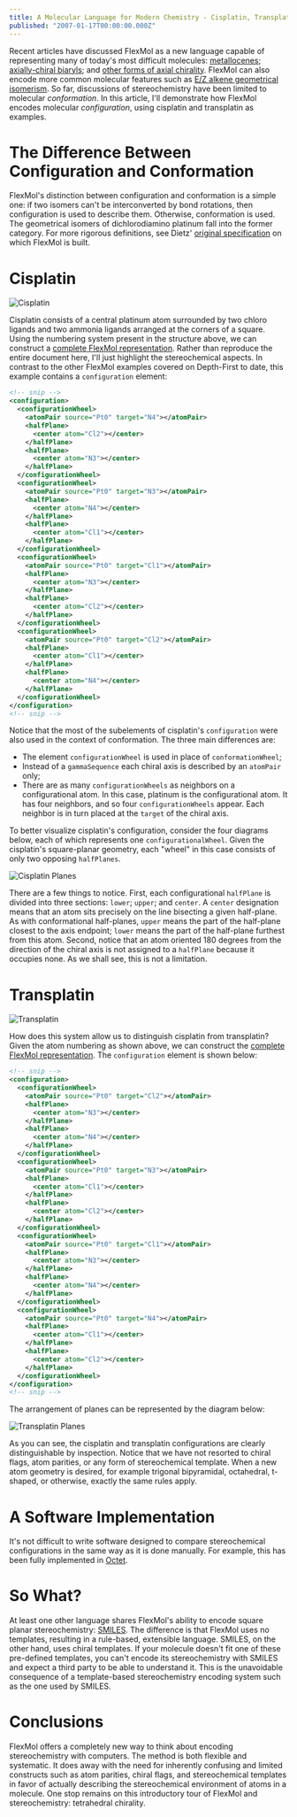 ```yaml
---
title: A Molecular Language for Modern Chemistry - Cisplatin, Transplatin, and Molecular Configuration
published: "2007-01-17T00:00:00.000Z"
---
```


Recent articles have discussed FlexMol as a new language capable of representing many of today's most difficult molecules: <a href="http://depth-first.com/articles/2006/12/20/a-molecular-language-for-modern-chemistry-getting-started-with-flexmol">metallocenes</a>; <a href="http://depth-first.com/articles/2007/01/09/a-molecular-language-for-modern-chemistry-flexmol-and-axial-chirality">axially-chiral biaryls</a>; and <a href="http://depth-first.com/articles/2007/01/12/flexmol-and-axial-chirality-n-arylacrylanilides">other forms of axial chirality</a>. FlexMol can also encode more common molecular features such as <a href="http://depth-first.com/articles/2007/01/02/a-molecular-language-for-modern-chemistry-flexmol-and-alkene-geometrical-isomerism">E/Z alkene geometrical isomerism</a>. So far, discussions of stereochemistry have been limited to molecular <em>conformation</em>. In this article, I'll demonstrate how FlexMol encodes molecular <em>configuration</em>, using cisplatin and transplatin as examples.

# The Difference Between Configuration and Conformation

FlexMol's distinction between configuration and conformation is a simple one: if two isomers can't be interconverted by bond rotations, then configuration is used to describe them. Otherwise, conformation is used. The geometrical isomers of dichlorodiamino platinum fall into the former category. For more rigorous definitions, see Dietz' <a href="http://dx.doi.org/10.1021/ci00027a001">original specification</a> on which FlexMol is built.

# Cisplatin

![Cisplatin](/images/posts/20070117/cisplatin.png "Cisplatin")

Cisplatin consists of a central platinum atom surrounded by two chloro ligands and two ammonia ligands arranged at the corners of a square. Using the numbering system present in the structure above, we can construct a [complete FlexMol representation](/images/posts/20070117/cisplatin.xml). Rather than reproduce the entire document here, I'll just highlight the stereochemical aspects. In contrast to the other FlexMol examples covered on Depth-First to date, this example contains a `configuration` element:

```xml
<!-- snip -->
<configuration>
  <configurationWheel>
    <atomPair source="Pt0" target="N4"></atomPair>
    <halfPlane>
      <center atom="Cl2"></center>
    </halfPlane>
    <halfPlane>
      <center atom="N3"></center>
    </halfPlane>
  </configurationWheel>
  <configurationWheel>
    <atomPair source="Pt0" target="N3"></atomPair>
    <halfPlane>
      <center atom="N4"></center>
    </halfPlane>
    <halfPlane>
      <center atom="Cl1"></center>
    </halfPlane>
  </configurationWheel>
  <configurationWheel>
    <atomPair source="Pt0" target="Cl1"></atomPair>
    <halfPlane>
      <center atom="N3"></center>
    </halfPlane>
    <halfPlane>
      <center atom="Cl2"></center>
    </halfPlane>
  </configurationWheel>
  <configurationWheel>
    <atomPair source="Pt0" target="Cl2"></atomPair>
    <halfPlane>
      <center atom="Cl1"></center>
    </halfPlane>
    <halfPlane>
      <center atom="N4"></center>
    </halfPlane>
  </configurationWheel>
</configuration>
<!-- snip -->
```

Notice that the most of the subelements of cisplatin's `configuration` were also used in the context of conformation. The three main differences are:

- The element `configurationWheel` is used in place of `conformationWheel`;
- Instead of a `gammaSequence` each chiral axis is described by an `atomPair` only;
- There are as many `configurationWheels` as neighbors on a configurational atom. In this case, platinum is the configurational atom. It has four neighbors, and so four `configurationWheels` appear. Each neighbor is in turn placed at the `target` of the chiral axis.

To better visualize cisplatin's configuration, consider the four diagrams below, each of which represents one `configurationalWheel`. Given the cisplatin's square-planar geometry, each "wheel" in this case consists of only two opposing `halfPlanes`.

![Cisplatin Planes](/images/posts/20070117/cisplatin_planes.png "Cisplatin Planes")

There are a few things to notice. First, each configurational `halfPlane` is divided into three sections: `lower`; `upper`; and `center`. A `center` designation means that an atom sits precisely on the line bisecting a given half-plane. As with conformational half-planes, `upper` means the part of the half-plane closest to the axis endpoint; `lower` means the part of the half-plane furthest from this atom. Second, notice that an atom oriented 180 degrees from the direction of the chiral axis is not assigned to a `halfPlane` because it occupies none. As we shall see, this is not a limitation.

# Transplatin

![Transplatin](/images/posts/20070117/transplatin.png "Transplatin")

How does this system allow us to distinguish cisplatin from transplatin? Given the atom numbering as shown above, we can construct the [complete FlexMol representation](/images/posts/20070117/transplatin.xml). The `configuration` element is shown below:

```xml
<!-- snip -->
<configuration>
  <configurationWheel>
    <atomPair source="Pt0" target="Cl2"></atomPair>
    <halfPlane>
      <center atom="N3"></center>
    </halfPlane>
    <halfPlane>
      <center atom="N4"></center>
    </halfPlane>
  </configurationWheel>
  <configurationWheel>
    <atomPair source="Pt0" target="N3"></atomPair>
    <halfPlane>
      <center atom="Cl1"></center>
    </halfPlane>
    <halfPlane>
      <center atom="Cl2"></center>
    </halfPlane>
  </configurationWheel>
  <configurationWheel>
    <atomPair source="Pt0" target="Cl1"></atomPair>
    <halfPlane>
      <center atom="N3"></center>
    </halfPlane>
    <halfPlane>
      <center atom="N4"></center>
    </halfPlane>
  </configurationWheel>
  <configurationWheel>
    <atomPair source="Pt0" target="N4"></atomPair>
    <halfPlane>
      <center atom="Cl1"></center>
    </halfPlane>
    <halfPlane>
      <center atom="Cl2"></center>
    </halfPlane>
  </configurationWheel>
</configuration>
<!-- snip -->
```

The arrangement of planes can be represented by the diagram below:

![Transplatin Planes](/images/posts/20070117/transplatin_planes.png "Transplatin Planes")

As you can see, the cisplatin and transplatin configurations are clearly distinguishable by inspection. Notice that we have not resorted to chiral flags, atom parities, or any form of stereochemical template. When a new atom geometry is desired, for example trigonal bipyramidal, octahedral, t-shaped, or otherwise, exactly the same rules apply.

# A Software Implementation

It's not difficult to write software designed to compare stereochemical configurations in the same way as it is done manually. For example, this has been fully implemented in <a href="http://sf.net/projects/octet">Octet</a>.

# So What?

At least one other language shares FlexMol's ability to encode square planar stereochemistry: <a href="http://www.daylight.com/dayhtml/doc/theory/theory.smiles.html">SMILES</a>. The difference is that FlexMol uses no templates, resulting in a rule-based, extensible language. SMILES, on the other hand, uses chiral templates. If your molecule doesn't fit one of these pre-defined templates, you can't encode its stereochemistry with SMILES and expect a third party to be able to understand it. This is the unavoidable consequence of a template-based stereochemistry encoding system such as the one used by SMILES.

# Conclusions

FlexMol offers a completely new way to think about encoding stereochemistry with computers. The method is both flexible and systematic. It does away with the need for inherently confusing and limited constructs such as atom parities, chiral flags, and stereochemical templates in favor of actually describing the stereochemical environment of atoms in a molecule. One stop remains on this introductory tour of FlexMol and stereochemistry: tetrahedral chirality.